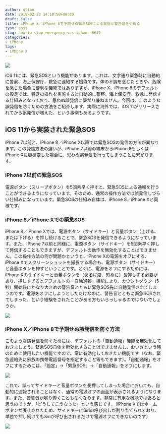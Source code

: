 ```yaml
---
author: ottan
date: 2018-02-23 14:18:58+00:00
draft: false
title: iPhone X／iPhone 8で予期せぬ緊急SOSによる発信と警告音をやめる
type: post
slug: how-to-stop-emergency-sos-iphone-6649
categories:
- iPhone
tags:
- iPhone X
---
```


![](/uploads/2018/02/180223-5a901b2391050.jpg)

iOS 11には、緊急SOSという機能があります。これは、文字通り緊急時に自動的に警察、海上保安庁、救急に連絡する機能です。体の不調を感じたときや、危険を感じた場合に便利な機能ではありますが、iPhone X、iPhone 8のデフォルトの設定では、特定の操作を実施すると自動的に警察、海上保安庁、救急に発信する仕組みとなっており、思わぬ誤発信に繋がり兼ねません。今回は、このような誤発信を防ぐための方法をご紹介します。実際に海外では、iOS 11がリリースされてから誤発信が増えた、という事例もあるようです。

## iOS 11から実装された緊急SOS

iPhone 7以前と、iPhone 8／iPhone X以降では緊急SOSの発信の方法が異なります。この発信方法の違いが、iPhone 7以前の端末からiPhone 8もしくはiPhone Xに機種変した場合に、思わぬ誤発信を行ってしまうことに繋がります。

### iPhone 7以前の緊急SOS

電源ボタン（スリープボタン）を5回素早く押すと、緊急SOSによる通報を行うことができるようになっています。そのため、通常の操作方法では誤発信しづらい仕組みになっています。緊急SOSの仕組み自体は、iPhone 8／iPhone Xと同様です。

### iPhone 8／iPhone Xでの緊急SOS

iPhone 8／iPhone Xでは、電源ボタン（サイドキー）と音量ボタン（上げる、または下げる）を押し続けることで、緊急SOSを発信できるようになっています。また、iPhone 7以前と同様に、電源ボタン（サイドキー）を5回素早く押して発信することもできますが、デフォルトの動作を無効化することはできません。この操作方法の何が問題かというと、iPhone Xの電源をオフにする、iPhone Xでスクリーンショットを撮影する場合も、電源ボタン（サイドキー）と音量ボタンを押すということです。とくに、電源をオフにするためには、iPhone Xのサイドキーと音量ボタンを（ある程度、短めに）長押しする必要があり、押しすぎるとデフォルトの「自動通報」機能により、カウントダウン（5秒）開始後にかなり大きめの警告音とともに緊急SOS先に自動発信されてしまうのです。電源をオフにしようとしただけなのに、警告音とともに緊急SOSされてしまった、という経験をされたことがある方もいらっしゃるのではないでしょうか。

![](/uploads/2018/02/180223-5a901dc1804ca.jpg)

### iPhone X／iPhone 8で予期せぬ誤発信を防ぐ方法

このような誤発信を防ぐためには、デフォルトの「自動通報」機能を無効化しておきましょう。緊急SOS自体を無効化することはできませんし、おいざという時のために使用したい機能ですので、常に有効化しておきたい機能です（なお、緊急連絡先に家族の携帯電話番号を指定すること等もできます）。「自動通報」をオフにするためには、「設定」→「緊急SOS」→「自動通報」をオフにします。

![](/uploads/2018/02/180223-5a901dd349aaa.jpg)

これで、誤ってサイドキーと音量ボタンを長押してしまった場合においても、自動的に通報されることはなく、通常の電源オフの画面が表示されるようになります。また、警告音が鳴り響くこともなくなります。非常に有用な機能ではあると思うのですが、「どうしてこうなった」という感じです。（iPhone Xではホームボタンが廃止されたため、サイドキーにSiriの呼び出しが割り当てられており、単独で押し続けてもSiriが呼び出されるだけで電源オフにできないのです）

![](/uploads/2018/02/180223-5a901dc8401c0.jpg)
